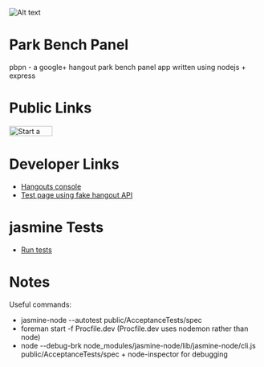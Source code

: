 ![Alt text](https://developers.google.com/+/images/hangouts-logo.png "Optional title")

Park Bench Panel
================

pbpn - a google+ hangout park bench panel app written using nodejs + express

Public Links
============

<a href="https://plus.google.com/hangouts/_?gid=727799527310" style="text-decoration:none;">
  <img src="https://ssl.gstatic.com/s2/oz/images/stars/hangout/1/gplus-hangout-20x86-normal.png"
    alt="Start a Hangout"
    style="border:0;width:86px;height:20px;"/>
</a>

Developer Links
============

* [Hangouts console](https://code.google.com/apis/console/b/0/#project:727799527310)
* [Test page using fake hangout API](http://damp-tor-3817.herokuapp.com/dummy-pbp)

jasmine Tests
=============

* [Run tests](http://damp-tor-3817.herokuapp.com/AcceptanceTests/SpecRunner.html)

Notes
=====

Useful commands:

* jasmine-node --autotest public/AcceptanceTests/spec
* foreman start -f Procfile.dev (Procfile.dev uses nodemon rather than node)
* node --debug-brk node_modules/jasmine-node/lib/jasmine-node/cli.js public/AcceptanceTests/spec + node-inspector for debugging
